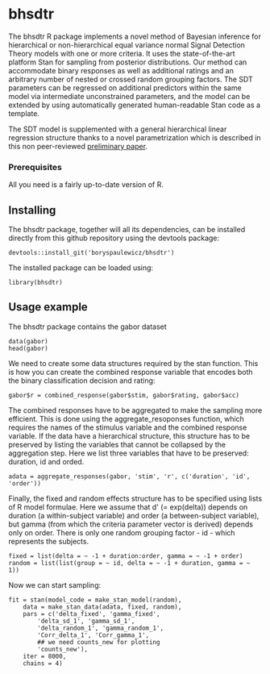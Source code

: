 # bhsdtr

The bhsdtr R package implements a novel method of Bayesian inference
for hierarchical or non-hierarchical equal variance normal Signal
Detection Theory models with one or more criteria. It uses the
state-of-the-art platform Stan for sampling from posterior
distributions. Our method can accommodate binary responses as well as
additional ratings and an arbitrary number of nested or crossed random
grouping factors. The SDT parameters can be regressed on additional
predictors within the same model via intermediate unconstrained
parameters, and the model can be extended by using automatically
generated human-readable Stan code as a template.

The SDT model is supplemented with a general hierarchical linear
regression structure thanks to a novel parametrization which is
described in this non peer-reviewed [preliminary
paper](https://github.com/boryspaulewicz/bhsdtr/tree/master/inst/preprint/paper.pdf).

### Prerequisites

All you need is a fairly up-to-date version of R.

## Installing

The bhsdtr package, together will all its dependencies, can be
installed directly from this github repository using the devtools
package:

```
devtools::install_git('boryspaulewicz/bhsdtr')
```

The installed package can be loaded using:

```
library(bhsdtr)
```

## Usage example

The bhsdtr package contains the gabor dataset


```
data(gabor)
head(gabor)
```

We need to create some data structures required by the stan
function. This is how you can create the combined response variable
that encodes both the binary classification decision and rating:

```
gabor$r = combined_response(gabor$stim, gabor$rating, gabor$acc)
```

The combined responses have to be aggregated to make the sampling more
efficient. This is done using the aggregate_resoponses function, which
requires the names of the stimulus variable and the combined response
variable. If the data have a hierarchical structure, this structure
has to be preserved by listing the variables that cannot be collapsed
by the aggregation step. Here we list three variables that have to be
preserved: duration, id and orded.

```
adata = aggregate_responses(gabor, 'stim', 'r', c('duration', 'id', 'order'))
```

Finally, the fixed and random effects structure has to be specified
using lists of R model formulae. Here we assume that d' (= exp(delta))
depends on duration (a within-subject variable) and order (a
between-subject variable), but gamma (from which the criteria
parameter vector is derived) depends only on order. There is only one
random grouping factor - id - which represents the subjects.

```
fixed = list(delta = ~ -1 + duration:order, gamma = ~ -1 + order)
random = list(list(group = ~ id, delta = ~ -1 + duration, gamma = ~ 1))
```

Now we can start sampling:

```
fit = stan(model_code = make_stan_model(random),
    data = make_stan_data(adata, fixed, random),
    pars = c('delta_fixed', 'gamma_fixed',
        'delta_sd_1', 'gamma_sd_1',
        'delta_random_1', 'gamma_random_1',
        'Corr_delta_1', 'Corr_gamma_1',
        ## we need counts_new for plotting
        'counts_new'),
    iter = 8000,
    chains = 4)
```
